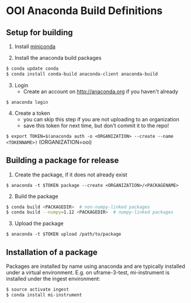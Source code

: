 # OOI Anaconda Build Definitions

## Setup for building

1. Install [miniconda](http://conda.pydata.org/miniconda.html)
    
2. Install the anaconda build packages

```bash
$ conda update conda
$ conda install conda-build anaconda-client anaconda-build
```
    
3. Login
    * Create an account on http://anaconda.org if you haven't already
    
`$ anaconda login`

4. Create a token
    * you can skip this step if you are not uploading to an organization
    * save this token for next time, but don't commit it to the repo!
    
`$ export TOKEN=$(anaconda auth -o <ORGANIZATION> --create --name <TOKENNAME>)`
    (ORGANIZATION=ooi)


## Building a package for release

1. Create the package, if it does not already exist

`$ anaconda -t $TOKEN package --create <ORGANIZATION>/<PACKAGENAME>`
 
2. Build the package

```bash
$ conda build <PACKAGEDIR>  # non-numpy-linked packages
$ conda build --numpy=1.12 <PACKAGEDIR>  # numpy-linked packages
```

3. Upload the package

`$ anaconda -t $TOKEN upload /path/to/package`

## Installation of a package

Packages are installed by name using anaconda and are typically installed under a virtual environment. 
E.g. on uframe-3-test, mi-instrument is installed under the ingest environment:

```bash
$ source activate ingest
$ conda install mi-instrument
```
